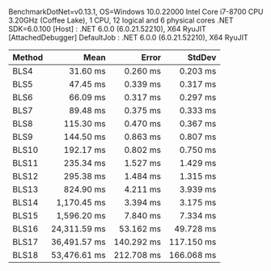 
BenchmarkDotNet=v0.13.1, OS=Windows 10.0.22000
Intel Core i7-8700 CPU 3.20GHz (Coffee Lake), 1 CPU, 12 logical and 6 physical cores
.NET SDK=6.0.100
  [Host]     : .NET 6.0.0 (6.0.21.52210), X64 RyuJIT  [AttachedDebugger]
  DefaultJob : .NET 6.0.0 (6.0.21.52210), X64 RyuJIT


 Method |         Mean |      Error |     StdDev |
------- |-------------:|-----------:|-----------:|
   BLS4 |     31.60 ms |   0.260 ms |   0.203 ms |
   BLS5 |     47.45 ms |   0.339 ms |   0.317 ms |
   BLS6 |     66.09 ms |   0.317 ms |   0.297 ms |
   BLS7 |     89.48 ms |   0.375 ms |   0.333 ms |
   BLS8 |    115.30 ms |   0.470 ms |   0.367 ms |
   BLS9 |    144.50 ms |   0.863 ms |   0.807 ms |
  BLS10 |    192.17 ms |   0.802 ms |   0.750 ms |
  BLS11 |    235.34 ms |   1.527 ms |   1.429 ms |
  BLS12 |    295.38 ms |   1.484 ms |   1.315 ms |
  BLS13 |    824.90 ms |   4.211 ms |   3.939 ms |
  BLS14 |  1,170.45 ms |   3.394 ms |   3.175 ms |
  BLS15 |  1,596.20 ms |   7.840 ms |   7.334 ms |
  BLS16 | 24,311.59 ms |  53.162 ms |  49.728 ms |
  BLS17 | 36,491.57 ms | 140.292 ms | 117.150 ms |
  BLS18 | 53,476.61 ms | 212.708 ms | 166.068 ms |
